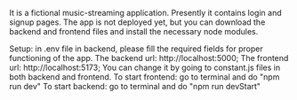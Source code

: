 It is a fictional music-streaming application.
Presently it contains login and signup pages.
The app is not deployed yet, but you can download the backend and frontend files and install the necessary node modules.


Setup:
in .env file in backend, please fill the required fields for proper functioning of the app.
The backend url: http://localhost:5000;
The frontend url: http://localhost:5173;
You can change it by going to constant.js files in both backend and frontend.
To start frontend: go to terminal and do "npm run dev"
To start backend: go to terminal and do "npm run devStart"
